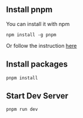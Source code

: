## Install pnpm

You can install it with npm

```
npm install -g pnpm
```

Or follow the instruction [here](https://pnpm.io/installation)

## Install packages

```
pnpm install
```

## Start Dev Server

```
pnpm run dev
```
